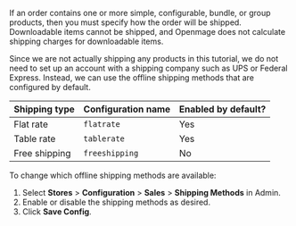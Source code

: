 If an order contains one or more simple, configurable, bundle, or group products, then you must specify how the order will be shipped. Downloadable items cannot be shipped, and Openmage does not calculate shipping charges for downloadable items.

Since we are not actually shipping any products in this tutorial, we do not need to set up an account with a shipping company such as UPS or Federal Express. Instead, we can use the offline shipping methods that are configured by default.

Shipping type | Configuration name | Enabled by default?
--- | --- | ---
Flat rate | `flatrate` | Yes
Table rate | `tablerate` | Yes
Free shipping | `freeshipping` | No

To change which offline shipping methods are available:

1. Select **Stores** > **Configuration** > **Sales** > **Shipping Methods** in Admin.
2. Enable or disable the shipping methods as desired.
3. Click **Save Config**.
